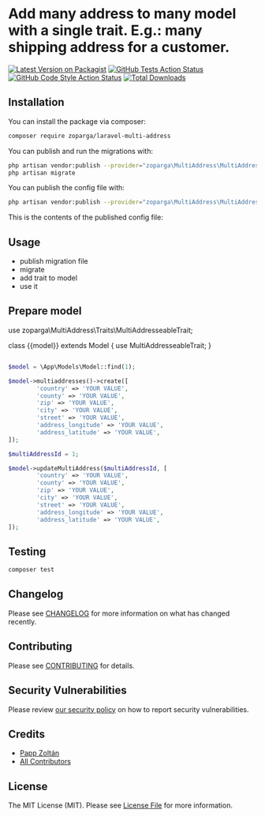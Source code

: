 # Add many address to many model with a single trait. E.g.: many shipping address for a customer.

[![Latest Version on Packagist](https://img.shields.io/packagist/v/zoparga/laravel-multi-address.svg?style=flat-square)](https://packagist.org/packages/zoparga/laravel-multi-address)
[![GitHub Tests Action Status](https://img.shields.io/github/workflow/status/zoparga/laravel-multi-address/run-tests?label=tests)](https://github.com/zoparga/laravel-multi-address/actions?query=workflow%3Arun-tests+branch%3Amain)
[![GitHub Code Style Action Status](https://img.shields.io/github/workflow/status/zoparga/laravel-multi-address/Check%20&%20fix%20styling?label=code%20style)](https://github.com/zoparga/laravel-multi-address/actions?query=workflow%3A"Check+%26+fix+styling"+branch%3Amain)
[![Total Downloads](https://img.shields.io/packagist/dt/zoparga/laravel-multi-address.svg?style=flat-square)](https://packagist.org/packages/zoparga/laravel-multi-address)



## Installation

You can install the package via composer:

```bash
composer require zoparga/laravel-multi-address
```

You can publish and run the migrations with:

```bash
php artisan vendor:publish --provider="zoparga\MultiAddress\MultiAddressServiceProvider" --tag="multi-address-migrations"
php artisan migrate
```

You can publish the config file with:
```bash
php artisan vendor:publish --provider="zoparga\MultiAddress\MultiAddressServiceProvider" --tag="laravel-multi-address-config"
```

This is the contents of the published config file:

## Usage

- publish migration file
- migrate
- add trait to model
- use it

## Prepare model


use zoparga\MultiAddress\Traits\MultiAddresseableTrait;

class {{model}} extends Model
{
    use MultiAddresseableTrait;
}

```php

$model = \App\Models\Model::find(1);

$model->multiaddresses()->create([
        'country' => 'YOUR VALUE',
        'county' => 'YOUR VALUE',
        'zip' => 'YOUR VALUE',
        'city' => 'YOUR VALUE',
        'street' => 'YOUR VALUE',
        'address_longitude' => 'YOUR VALUE',
        'address_latitude' => 'YOUR VALUE',
]);

$multiAddressId = 1;

$model->updateMultiAddress($multiAddressId, [
        'country' => 'YOUR VALUE',
        'county' => 'YOUR VALUE',
        'zip' => 'YOUR VALUE',
        'city' => 'YOUR VALUE',
        'street' => 'YOUR VALUE',
        'address_longitude' => 'YOUR VALUE',
        'address_latitude' => 'YOUR VALUE',
]);

```

## Testing

```bash
composer test
```

## Changelog

Please see [CHANGELOG](CHANGELOG.md) for more information on what has changed recently.

## Contributing

Please see [CONTRIBUTING](.github/CONTRIBUTING.md) for details.

## Security Vulnerabilities

Please review [our security policy](../../security/policy) on how to report security vulnerabilities.

## Credits

- [Papp Zoltán](https://github.com/zoparga)
- [All Contributors](../../contributors)

## License

The MIT License (MIT). Please see [License File](LICENSE.md) for more information.
